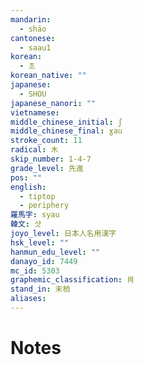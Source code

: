 ```yaml
---
mandarin:
  - shāo
cantonese:
  - saau1
korean:
  - 초
korean_native: ""
japanese:
  - SHOU
japanese_nanori: ""
vietnamese:
middle_chinese_initial: ʃ
middle_chinese_final: ɣau
stroke_count: 11
radical: 木
skip_number: 1-4-7
grade_level: 先進
pos: ""
english:
  - tiptop
  - periphery
羅馬字: syau
韓文: 샷
joyo_level: 日本人名用漢字
hsk_level: ""
hanmun_edu_level: ""
danayo_id: 7449
mc_id: 5303
graphemic_classification: 肖
stand_in: 末梢
aliases:
---
```


# Notes
